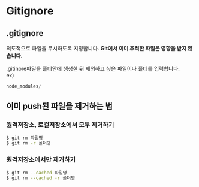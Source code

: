 # Gitignore
## .gitignore
의도적으로 파일을 무시하도록 지정합니다.
**Git에서 이미 추적한 파일은 영향을 받지 않습니다.**

.gitinore파일을 폴더안에 생성한 뒤 제외하고 싶은 파일이나 폴더를 입력합니다.  
ex)
```javascript
node_modules/
```

## 이미 push된 파일을 제거하는 법
### 원격저장소, 로컬저장소에서 모두 제거하기
```bash
$ git rm 파일명
$ git rm -r 폴더명
```
### 원격저장소에서만 제거하기
```bash
$ git rm --cached 파일명
$ git rm --cached -r 폴더명
```